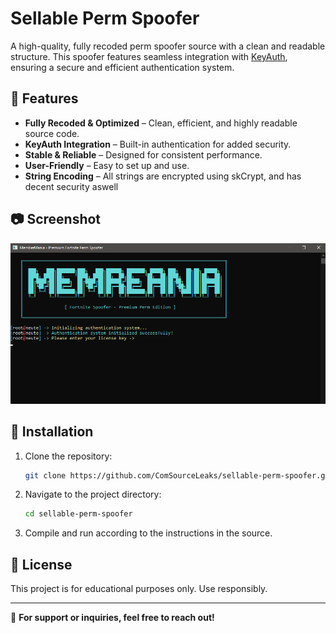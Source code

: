 # Sellable Perm Spoofer

A high-quality, fully recoded perm spoofer source with a clean and readable structure. This spoofer features seamless integration with [KeyAuth](https://keyauth.win), ensuring a secure and efficient authentication system.

## 🚀 Features
- **Fully Recoded & Optimized** – Clean, efficient, and highly readable source code.
- **KeyAuth Integration** – Built-in authentication for added security.
- **Stable & Reliable** – Designed for consistent performance.
- **User-Friendly** – Easy to set up and use.
- **String Encoding** – All strings are encrypted using skCrypt, and has decent security aswell

## 📷 Screenshot
![Screenshot](Screenshot%202025-03-23%20222252.png)

## 🔧 Installation
1. Clone the repository:
   ```sh
   git clone https://github.com/ComSourceLeaks/sellable-perm-spoofer.git
   ```
2. Navigate to the project directory:
   ```sh
   cd sellable-perm-spoofer
   ```
3. Compile and run according to the instructions in the source.

## 📜 License
This project is for educational purposes only. Use responsibly.

---

💬 **For support or inquiries, feel free to reach out!**
